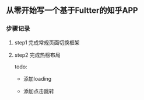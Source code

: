 ## 从零开始写一个基于Fultter的知乎APP

### 步骤记录
1. step1 完成常规页面切换框架

2. step2 完成热榜布局
   
   todo:

   - 添加loading

   - 添加点击跳转
